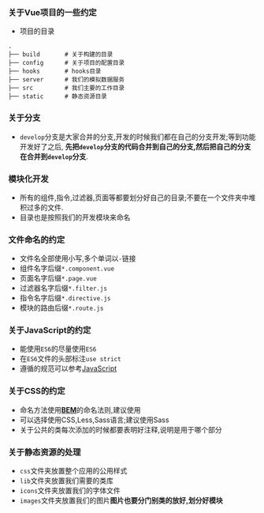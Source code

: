 ### 关于Vue项目的一些约定

+ 项目的目录
```
.
├── build       # 关于构建的目录
├── config      # 关于项目的配置目录
├── hooks       # hooks目录
├── server      # 我们的模拟数据服务
├── src         # 我们主要的工作目录
├── static      # 静态资源目录
```

### 关于分支
+ `develop`分支是大家合并的分支,开发的时候我们都在自己的分支开发;等到功能开发好了之后,
   **先把`develop`分支的代码合并到自己的分支,然后把自己的分支在合并到`develop`分支**.

### 模块化开发
+ 所有的组件,指令,过滤器,页面等都要划分好自己的目录;不要在一个文件夹中堆积过多的文件.
+ 目录也是按照我们的开发模块来命名

### 文件命名的约定
+ 文件名全部使用小写,多个单词以`-`链接
+ 组件名字后缀`*.component.vue`
+ 页面名字后缀`*.page.vue`
+ 过滤器名字后缀`*.filter.js`
+ 指令名字后缀`*.directive.js`
+ 模块的路由后缀`*.route.js`

### 关于JavaScript的约定
+ 能使用`ES6`的尽量使用`ES6`
+ 在`ES6`文件的头部标注`use strict`
+ 遵循的规范可以参考[JavaScript](https://github.com/XJFE/javascript)

### 关于CSS的约定
+ 命名方法使用[**BEM**](https://en.bem.info/)的命名法则,建议使用
+ 可以选择使用CSS,Less,Sass语言;建议使用Sass
+ 关于公共的类每次添加的时候都要表明好注释,说明是用于哪个部分

### 关于静态资源的处理
+ `css`文件夹放置整个应用的公用样式
+ `lib`文件夹放置我们需要的类库
+ `icons`文件夹放置我们的字体文件
+ `images`文件夹放置我们的图片**图片也要分门别类的放好,划分好模块**
